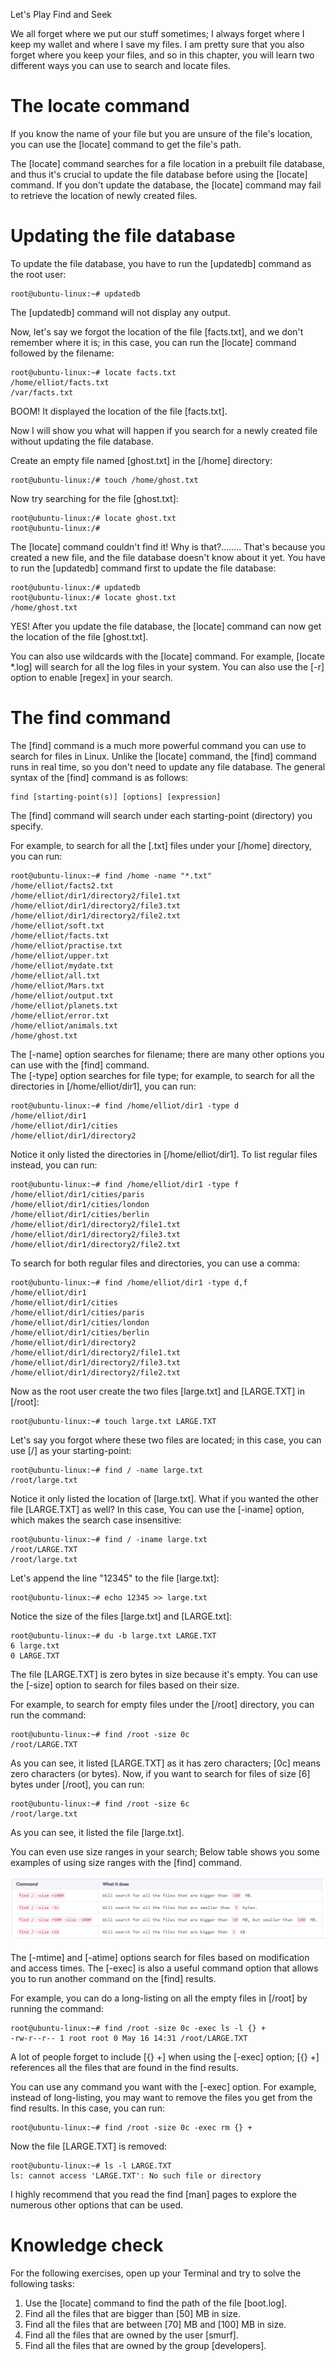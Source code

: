 
Let\'s Play Find and Seek

We all forget where we put our stuff sometimes; I always forget where I
keep my wallet and where I save my files. I am pretty sure that you also
forget where you keep your files, and so in this chapter, you will learn
two different ways you can use to search and locate files.


The locate command
==================


If you know the name of your file but you are unsure of the file's
location, you can use the [locate] command to get the file's path.

The [locate] command searches for a file location in a prebuilt
file database, and thus it's crucial to update the file database before
using the [locate] command. If you don't update the database, the
[locate] command may fail to retrieve the location of newly
created files.


Updating the file database
==========================


To update the file database, you have to run the [updatedb]
command as the root user:

``` 
root@ubuntu-linux:~# updatedb
```

The [updatedb] command will not display any output.

Now, let's say we forgot the location of the file [facts.txt], and
we don't remember where it is; in this case, you can run the
[locate] command followed by the filename:

``` 
root@ubuntu-linux:~# locate facts.txt
/home/elliot/facts.txt
/var/facts.txt
```

BOOM! It displayed the location of the file [facts.txt].

Now I will show you what will happen if you search for a newly created
file without updating the file database.

Create an empty file named [ghost.txt] in the [/home]
directory:

``` 
root@ubuntu-linux:/# touch /home/ghost.txt
```

Now try searching for the file [ghost.txt]:

``` 
root@ubuntu-linux:/# locate ghost.txt 
root@ubuntu-linux:/#
```

The [locate] command couldn't find it! Why is that?\...\.....
That's because you created a new file, and the file database doesn't
know about it yet. You have to run the [updatedb] command first to
update the file database:

``` 
root@ubuntu-linux:/# updatedb 
root@ubuntu-linux:/# locate ghost.txt
/home/ghost.txt
```

YES! After you update the file database, the [locate] command can
now get the location of the file [ghost.txt].

You can also use wildcards with the [locate] command. For example,
[locate \*.log] will search for all the log files in your system.
You can also use the [-r] option to enable [regex] in your
search.


The find command
================


The [find] command is a much more powerful command you can use to
search for files in Linux. Unlike the [locate] command, the
[find] command runs in real time, so you don't need to update any
file database. The general syntax of the [find] command is as
follows:

``` 
find [starting-point(s)] [options] [expression]
```

The [find] command will search under each starting-point
(directory) you specify.

For example, to search for all the [.txt] files under your
[/home] directory, you can run:

``` 
root@ubuntu-linux:~# find /home -name "*.txt"
/home/elliot/facts2.txt
/home/elliot/dir1/directory2/file1.txt
/home/elliot/dir1/directory2/file3.txt
/home/elliot/dir1/directory2/file2.txt
/home/elliot/soft.txt
/home/elliot/facts.txt
/home/elliot/practise.txt
/home/elliot/upper.txt
/home/elliot/mydate.txt
/home/elliot/all.txt
/home/elliot/Mars.txt
/home/elliot/output.txt
/home/elliot/planets.txt
/home/elliot/error.txt
/home/elliot/animals.txt
/home/ghost.txt
```

The [-name] option searches for filename; there are many other
options you can use with the [find] command.\
The [-type] option searches for file type; for example, to search
for all the directories in [/home/elliot/dir1], you can run:

``` 
root@ubuntu-linux:~# find /home/elliot/dir1 -type d
/home/elliot/dir1
/home/elliot/dir1/cities
/home/elliot/dir1/directory2
```

Notice it only listed the directories in [/home/elliot/dir1]. To
list regular files instead, you can run:

``` 
root@ubuntu-linux:~# find /home/elliot/dir1 -type f
/home/elliot/dir1/cities/paris
/home/elliot/dir1/cities/london
/home/elliot/dir1/cities/berlin
/home/elliot/dir1/directory2/file1.txt
/home/elliot/dir1/directory2/file3.txt
/home/elliot/dir1/directory2/file2.txt
```

To search for both regular files and directories, you can use a comma:

``` 
root@ubuntu-linux:~# find /home/elliot/dir1 -type d,f
/home/elliot/dir1
/home/elliot/dir1/cities
/home/elliot/dir1/cities/paris
/home/elliot/dir1/cities/london
/home/elliot/dir1/cities/berlin
/home/elliot/dir1/directory2
/home/elliot/dir1/directory2/file1.txt
/home/elliot/dir1/directory2/file3.txt
/home/elliot/dir1/directory2/file2.txt
```

Now as the root user create the two files [large.txt] and
[LARGE.TXT] in [/root]:

``` 
root@ubuntu-linux:~# touch large.txt LARGE.TXT
```

Let's say you forgot where these two files are located; in this case,
you can use [/] as your starting-point:

``` 
root@ubuntu-linux:~# find / -name large.txt
/root/large.txt
```

Notice it only listed the location of [large.txt]. What if you
wanted the other file [LARGE.TXT] as well? In this case, You can
use the [-iname] option, which makes the search case insensitive:

``` 
root@ubuntu-linux:~# find / -iname large.txt
/root/LARGE.TXT
/root/large.txt
```

Let's append the line \"12345\" to the file [large.txt]:

``` 
root@ubuntu-linux:~# echo 12345 >> large.txt
```

Notice the size of the files [large.txt] and [LARGE.txt]:

``` 
root@ubuntu-linux:~# du -b large.txt LARGE.TXT
6 large.txt
0 LARGE.TXT
```

The file [LARGE.TXT] is zero bytes in size because it's empty. You
can use the [-size] option to search for files based on their
size.

For example, to search for empty files under the [/root]
directory, you can run the command:

``` 
root@ubuntu-linux:~# find /root -size 0c
/root/LARGE.TXT
```

As you can see, it listed [LARGE.TXT] as it has zero characters;
[0c] means zero characters (or bytes). Now, if you want to search
for files of size [6] bytes under [/root], you can run:

``` 
root@ubuntu-linux:~# find /root -size 6c
/root/large.txt
```

As you can see, it listed the file [large.txt].

You can even use size ranges in your search; Below table shows you
some examples of using size ranges with the [find] command.

![](./images/13.png)

The [-mtime] and [-atime] options search for files based on
modification and access times. The [-exec] is also a useful
command option that allows you to run another command on the
[find] results.

For example, you can do a long-listing on all the empty files in
[/root] by running the command:

``` 
root@ubuntu-linux:~# find /root -size 0c -exec ls -l {} +
-rw-r--r-- 1 root root 0 May 16 14:31 /root/LARGE.TXT
```

A lot of people forget to include [{} +] when using the
[-exec] option; [{} +] references all the files that are
found in the find results.

You can use any command you want with the [-exec] option. For
example, instead of long-listing, you may want to remove the files you
get from the find results. In this case, you can run:

``` 
root@ubuntu-linux:~# find /root -size 0c -exec rm {} +
```

Now the file [LARGE.TXT] is removed:

``` 
root@ubuntu-linux:~# ls -l LARGE.TXT
ls: cannot access 'LARGE.TXT': No such file or directory
```

I highly recommend that you read the find [man] pages to explore
the numerous other options that can be used.


Knowledge check
===============


For the following exercises, open up your Terminal and try to solve the
following tasks:

1.  Use the [locate] command to find the path of the file
    [boot.log].
2.  Find all the files that are bigger than [50] MB in size.
3.  Find all the files that are between [70] MB and [100] MB
    in size.
4.  Find all the files that are owned by the user [smurf].
5.  Find all the files that are owned by the group [developers].
